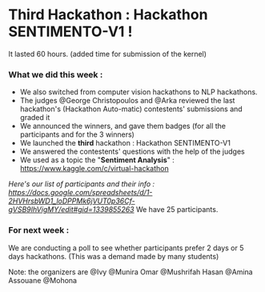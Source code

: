 # Third Hackathon : Hackathon SENTIMENTO-V1 !

It lasted 60 hours. (added time for submission of the kernel)

### What we did this week :
- We also switched from computer vision hackathons to NLP hackathons.
- The judges @George Christopoulos and @Arka reviewed the last hackathon's (Hackathon Auto-matic) contestents' submissions and graded it
- We announced the winners, and gave them badges (for all the participants and for the 3 winners)
- We launched the **third** hackathon : Hackathon SENTIMENTO-V1
- We answered the contestents' questions with the help of the judges
- We used as a topic the "**Sentiment Analysis**"  : https://www.kaggle.com/c/virtual-hackathon

*Here's our list of participants and their info : https://docs.google.com/spreadsheets/d/1-2HVHrsbWD1_loDPPMk6jVUT0p36Cf-gVSB9IhVigMY/edit#gid=1339855263*
We have 25 participants.

### For next week : 
We are conducting a poll to see whether participants prefer 2 days or 5 days hackathons. (This was a demand made by many students)


Note: the organizers are @Ivy @Munira Omar @Mushrifah Hasan @Amina Assouane @Mohona
